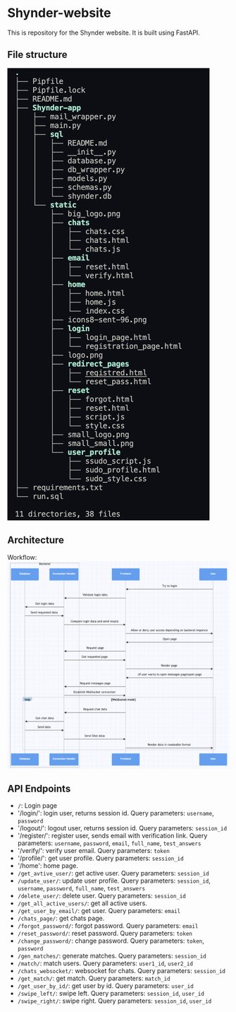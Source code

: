 # Shynder-website   

This is repository for the Shynder website. 
It is built using FastAPI.

## File structure
![alt text](image.png)

## Architecture
Workflow:
![alt text](image-1.png)

## API Endpoints
- `/`: Login page
- '/login/': login user, returns session id. Query parameters: `username`, `password`
- '/logout/': logout user, returns session id. Query parameters: `session_id`
- '/register/': register user, sends email with verification link. Query parameters: `username`, `password`, `email`, `full_name`, `test_answers` 
- '/verify/': verify user email. Query parameters: `token`
- '/profile/': get user profile. Query parameters: `session_id`
- '/home': home page.
- `/get_avtive_user/`: get active user. Query parameters: `session_id`
- `/update_user/`: update user profile. Query parameters: `session_id`, `username`, `password`, `full_name`, `test_answers`
- `/delete_user/`: delete user. Query parameters: `session_id`
- `/get_all_active_users/`: get all active users.
- `/get_user_by_email/`: get user. Query parameters: `email`
- `/chats_page/`: get chats page.
- `/forgot_password/`: forgot password. Query parameters: `email`
- `/reset_password/`: reset password. Query parameters: `token`
- `/change_password/`: change password. Query parameters: `token`, `password`
- `/gen_matches/`: generate matches. Query parameters: `session_id`
- `/match/`: match users. Query parameters: `user1_id`, `user2_id`
- `/chats_websocket/`: websocket for chats. Query parameters: `session_id`
- `/get_match/`: get match. Query parameters: `match_id`
- `/get_user_by_id/`: get user by id. Query parameters: `user_id`
- `/swipe_left/`: swipe left. Query parameters: `session_id`, `user_id`
- `/swipe_right/`: swipe right. Query parameters: `session_id`, `user_id`